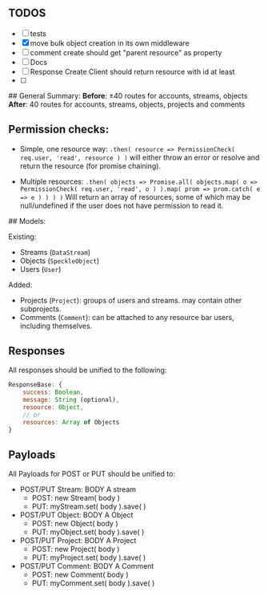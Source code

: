 
## TODOS
- [ ] tests
- [x] move bulk object creation in its own middleware
- [ ] comment create should get "parent resource" as property
- [ ] Docs
- [ ] Response Create  Client should return resource with id at least
- [ ] 

## General Summary: 
**Before**: ±40 routes for accounts, streams, objects
**After**: 40 routes for accounts, streams, objects, projects and comments

## Permission checks: 

- Simple, one resource way:
`.then( resource => PermissionCheck( req.user, 'read', resource ) )`
will either throw an error or resolve and return the resource (for promise chaining).

- Multiple resources:
`.then( objects => Promise.all( objects.map( o => PermissionCheck( req.user, 'read', o ) ).map( prom => prom.catch( e => e ) ) ) )`
Will return an array of resources, some of which may be null/undefined if the user does not have permission to read it. 

## Models: 

Existing: 
- Streams (`DataStream`)
- Objects (`SpeckleObject`)
- Users (`User`)

Added: 
- Projects (`Project`): groups of users and streams. may contain other subprojects. 
- Comments (`Comment`):  can  be attached to any resource bar users, including themselves.

## Responses
All responses should be unified to the following: 

```js
ResponseBase: { 
    success: Boolean,
    message: String (optional),
    resource: Object,
    // or
    resources: Array of Objects
}
```

## Payloads
All Payloads for POST or PUT should be unified to:

- POST/PUT Stream: BODY A stream
    + POST: new Stream( body )
    + PUT: myStream.set( body ).save( )
- POST/PUT Object: BODY A Object
    + POST: new Object( body )
    + PUT: myObject.set( body ).save( )
- POST/PUT Project: BODY A Project
    + POST: new Project( body )
    + PUT: myProject.set( body ).save( )
- POST/PUT Comment: BODY A Comment
    + POST: new Comment( body )
    + PUT: myComment.set( body ).save( )
